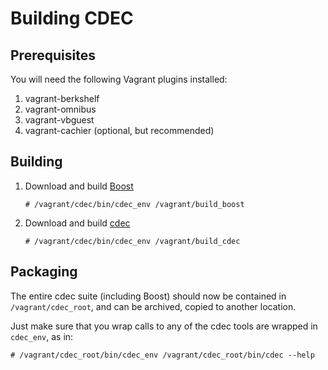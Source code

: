 # Building CDEC

## Prerequisites

You will need the following Vagrant plugins installed:

1.  vagrant-berkshelf
2.  vagrant-omnibus
3.  vagrant-vbguest
4.  vagrant-cachier (optional, but recommended)

## Building

1.  Download and build [Boost](http://www.boost.org/)

    ```shell
    # /vagrant/cdec/bin/cdec_env /vagrant/build_boost
    ```

2.  Download and build [cdec](http://www.cdec-decoder.org/)

    ```shell
    # /vagrant/cdec/bin/cdec_env /vagrant/build_cdec
    ```

## Packaging

The entire cdec suite (including Boost) should now be contained in
`/vagrant/cdec_root`, and can be archived, copied to another location.

Just make sure that you wrap calls to any of the cdec tools are wrapped
in `cdec_env`, as in:

`# /vagrant/cdec_root/bin/cdec_env /vagrant/cdec_root/bin/cdec --help`
